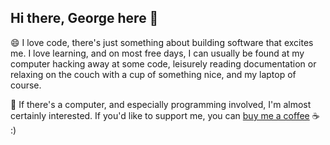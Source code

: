 
<!--[georgemunyoro](https://i.imgur.com/heDaawz.png)-->

## Hi there, George here 👋

<!--
**georgemunyoro/georgemunyoro** is a ✨ _special_ ✨ repository because its `README.md` (this file) appears on your GitHub profile.

Here are some ideas to get you started:

- 🔭 I’m currently working on ...
- 🌱 I’m currently learning ...
- 👯 I’m looking to collaborate on ...
- 🤔 I’m looking for help with ...
- 💬 Ask me about ...
- 😄 Pronouns: ...
- ⚡ Fun fact: ...
-->

 😄 I love code, there's just something about building software that excites me. I love learning, and on most free days, I can usually be found at my computer hacking away at some code, leisurely reading documentation or relaxing on the couch with a cup of something nice, and my laptop of course.

 💬 If there's a computer, and especially programming involved, I'm almost certainly interested. If you'd like to support me, you can [buy me a coffee](https://buymeacoffee.com/georgemunyoro) :coffee: :)
